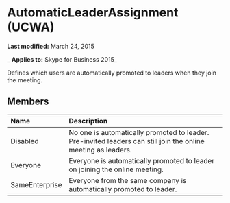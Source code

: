 
# AutomaticLeaderAssignment (UCWA)

 **Last modified:** March 24, 2015

 _ **Applies to:** Skype for Business 2015_

Defines which users are automatically promoted to leaders when they join the meeting.


## Members





|**Name**|**Description**|
|:-----|:-----|
|Disabled|No one is automatically promoted to leader. Pre-invited leaders can still join the online meeting as leaders.|
|Everyone|Everyone is automatically promoted to leader on joining the online meeting.|
|SameEnterprise|Everyone from the same company is automatically promoted to leader.|
